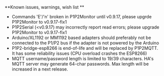 **Known issues, warnings, wish list **

 - Commands 'E'/'n' broken in P1P2Monitor until v0.9.17, please upgrde P1P2Monitor to v0.9.17-fix1
 - P1P2Serial (<v0.9.17) may incorrectly report read errors; please upgrade P1P2Monitor to v0.9.17-fix1
 - Arduino/XL1192 or MM1192 based adapters should preferably not be connected to the P1/P2 bus if the adapter is not powered by the Arduino
 - P1P2-bridge-esp8266 is end-of-life and will be replaced by P1P2MQTT. It has some reliability issues (CPU overload crashes the ESP8266)
 - MQTT username/password length is limited to 19/39 characters. HA's MQTT server may generate 64-char passwords. Max length will be increased in a next release.
